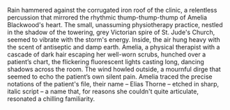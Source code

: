 Rain hammered against the corrugated iron roof of the clinic, a relentless percussion that mirrored the rhythmic thump-thump-thump of Amelia Blackwood's heart.  The small, unassuming physiotherapy practice, nestled in the shadow of the towering, grey Victorian spire of St. Jude's Church, seemed to vibrate with the storm's energy.  Inside, the air hung heavy with the scent of antiseptic and damp earth. Amelia, a physical therapist with a cascade of dark hair escaping her well-worn scrubs, hunched over a patient’s chart, the flickering fluorescent lights casting long, dancing shadows across the room.  The wind howled outside, a mournful dirge that seemed to echo the patient’s own silent pain.  Amelia traced the precise notations of the patient's file, their name –  Elias Thorne – etched in sharp, italic script – a name that, for reasons she couldn't quite articulate, resonated a chilling familiarity.
